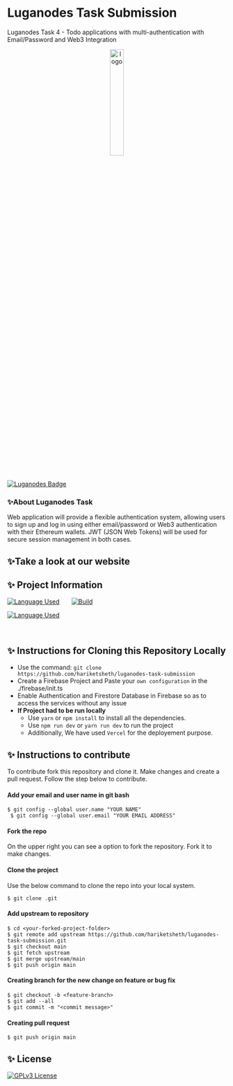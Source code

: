 # Luganodes Task Submission
Luganodes Task 4 - Todo applications with multi-authentication with Email/Password and Web3 Integration

<p align="center">
<img width="25%" src="https://i.imgur.com/P6jlxtf.png" alt="logo">
</p>


[![Luganodes Badge](https://img.shields.io/badge/Project-Luganodes-red?style=for-the-badge&logo=github)](https://github.com/hariketsheth/luganodes-task-submission)

### :sparkles:About Luganodes Task
Web application will provide a flexible authentication system, allowing users to sign up and log in using either email/password or Web3 authentication with their Ethereum wallets. JWT (JSON Web Tokens) will be used for secure session management in both cases.

## :sparkles:Take a look at our website 
<p align="center">

</p>

## :sparkles: Project Information
[![Language Used](https://img.shields.io/badge/FrontEnd-NextJs,%20CSS,%20JavaScript,%20JQuery-blue)](https://github.com/hariketsheth/luganodes-task-submission)&nbsp;&nbsp;&nbsp;&nbsp;&nbsp;&nbsp;
[![Build](https://img.shields.io/badge/build-passing-green)](hhttps://github.com/hariketsheth/luganodes-task-submission)

[![Language Used](https://img.shields.io/badge/Backend-NodeJS,%20JavaScript,%20Firebase,%20Docker,%20TypeScript-red)](https://github.com/hariketsheth/luganodes-task-submission/)&nbsp;&nbsp;&nbsp;&nbsp;&nbsp;&nbsp;

<br>

## :sparkles: Instructions for Cloning this Repository Locally
- Use the command: `git clone https://github.com/hariketsheth/luganodes-task-submission`
- Create a Firebase Project and Paste your `own configuration` in the ./firebase/init.ts
- Enable Authentication and Firestore Database in Firebase so as to access the services without any issue
- **If Project had to be run locally**
  - Use `yarn` or `npm install` to install all the dependencies.
  - Use `npm run dev` or `yarn run dev` to run the project
  - Additionally, We have used `Vercel` for the deployement purpose.


## :sparkles: Instructions to contribute 

To contribute fork this repository and clone it. Make changes and create a pull request. Follow the step below to contribute.

#### Add your email and user name in git bash 
`$ git config --global user.name "YOUR NAME"`
<br>
` $ git config --global user.email "YOUR EMAIL ADDRESS"`

#### Fork the repo
On the upper right you can see a option to fork the repository. Fork it to make changes. 

#### Clone the project
Use the below command to clone the repo into your local system.

` $ git clone .git `

#### Add upstream to repository 
`$ cd <your-forked-project-folder>`<br>
`$ git remote add upstream https://github.com/hariketsheth/luganodes-task-submission.git` <br>
`$ git checkout main`<br>
`$ git fetch upstream`<br>
`$ git merge upstream/main`<br>
`$ git push origin main`<br>

#### Creating branch for the new change on feature or bug fix
`$ git checkout -b <feature-branch>`<br>
`$ git add --all`<br>
`$ git commit -m "<commit message>"`<br>

#### Creating pull request
`$ git push origin main`


## :sparkles: License


[![GPLv3 License](https://img.shields.io/badge/License-GPL%20v3-yellow.svg)](https://opensource.org/licenses/)


